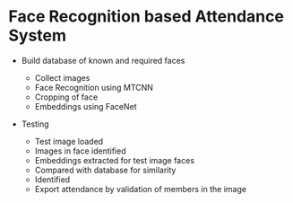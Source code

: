 # Face Recognition based Attendance System

- Build database of known and required faces
    - Collect images
    - Face Recognition using MTCNN
    - Cropping of face
    - Embeddings using FaceNet

- Testing
    - Test image loaded
    - Images in face identified
    - Embeddings extracted for test image faces
    - Compared with database for similarity
    - Identified
    - Export attendance by validation of members in the image
